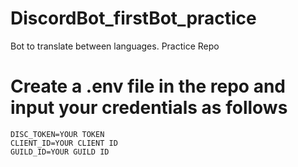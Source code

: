 # DiscordBot_firstBot_practice
Bot to translate between languages. Practice Repo

# Create a .env file in the repo and input your credentials as follows
```
DISC_TOKEN=YOUR TOKEN
CLIENT_ID=YOUR CLIENT ID
GUILD_ID=YOUR GUILD ID
```
